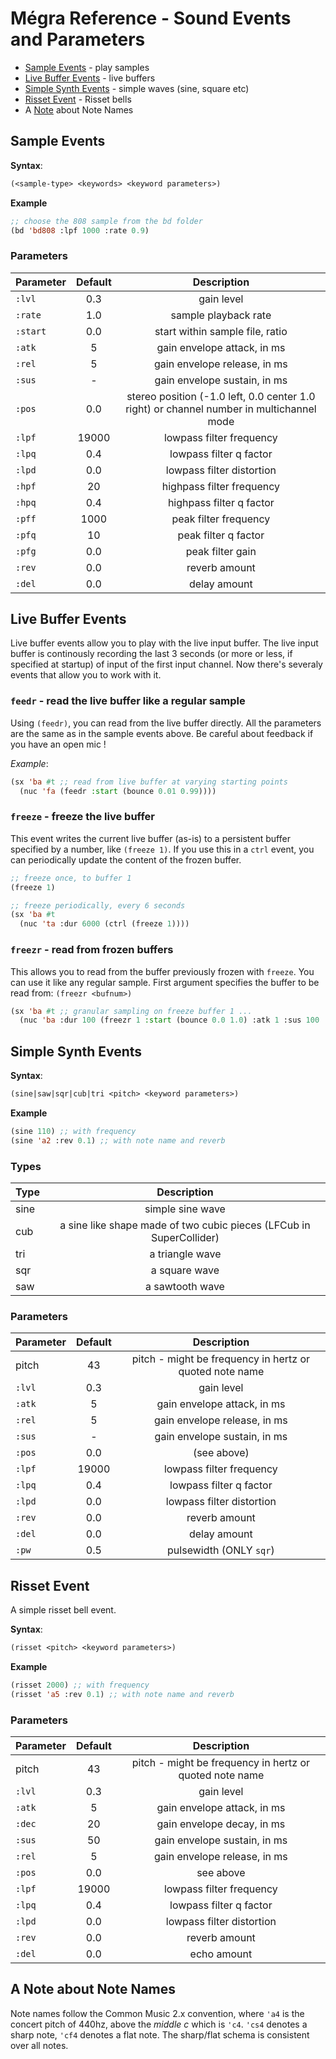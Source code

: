 # Mégra Reference - Sound Events and Parameters

* [Sample Events](#sample-events) - play samples
* [Live Buffer Events](#live-buffer-events) - live buffers
* [Simple Synth Events](#simple-synth-events) - simple waves (sine, square etc)
* [Risset Event](#risset-event) - Risset bells
* A [Note](#a-note-about-note-names) about Note Names

## Sample Events

**Syntax**: 
```lisp 
(<sample-type> <keywords> <keyword parameters>)
```

**Example** 
```lisp
;; choose the 808 sample from the bd folder
(bd 'bd808 :lpf 1000 :rate 0.9)
```

### Parameters

| Parameter | Default | Description |
|-----------|:-------:|:-----------:|
| `:lvl`       | 0.3     | gain level |
| `:rate`      | 1.0     | sample playback rate |
| `:start`     | 0.0     | start within sample file, ratio |
| `:atk`       | 5       | gain envelope attack, in ms |
| `:rel`       | 5       | gain envelope release, in ms |
| `:sus`       | -       | gain envelope sustain, in ms|
| `:pos`       | 0.0      | stereo position (-1.0 left, 0.0 center 1.0 right) or channel number in multichannel mode |
| `:lpf`   | 19000   | lowpass filter frequency  |
| `:lpq`      | 0.4     | lowpass filter q factor |
| `:lpd`   | 0.0     | lowpass filter distortion|
| `:hpf`   | 20      | highpass filter frequency  |
| `:hpq`      | 0.4     | highpass filter q factor |
| `:pff`   | 1000    | peak filter frequency  |
| `:pfq`      | 10      | peak filter q factor |
| `:pfg`   | 0.0     | peak filter gain |
| `:rev`       | 0.0     | reverb amount |
| `:del`      | 0.0     | delay amount |


## Live Buffer Events

Live buffer events allow you to play with the live input buffer. The live input buffer is continously recording the last 3 seconds 
(or more or less, if specified at startup) of input of the first input channel. Now there's severaly events that allow you to 
work with it.

### `feedr` - read the live buffer like a regular sample
Using `(feedr)`, you can read from the live buffer directly. All the parameters are the same as in the sample events above. Be careful 
about feedback if you have an open mic !

*Example*:
```lisp
(sx 'ba #t ;; read from live buffer at varying starting points
  (nuc 'fa (feedr :start (bounce 0.01 0.99))))
```

### `freeze` - freeze the live buffer
This event writes the current live buffer (as-is) to a persistent buffer specified by a number, like `(freeze 1)`.
If you use this in a `ctrl` event, you can periodically update the content of the frozen buffer.

```lisp
;; freeze once, to buffer 1
(freeze 1)

;; freeze periodically, every 6 seconds
(sx 'ba #t 
  (nuc 'ta :dur 6000 (ctrl (freeze 1))))
```

### `freezr` - read from frozen buffers
This allows you to read from the buffer previously frozen with `freeze`. You can use it like any regular sample.
First argument specifies the buffer to be read from: `(freezr <bufnum>)`

```lisp
(sx 'ba #t ;; granular sampling on freeze buffer 1 ...
  (nuc 'ba :dur 100 (freezr 1 :start (bounce 0.0 1.0) :atk 1 :sus 100 :rel 100)))
```

## Simple Synth Events 

**Syntax**: 
```lisp 
(sine|saw|sqr|cub|tri <pitch> <keyword parameters>)
```

**Example** 
```lisp
(sine 110) ;; with frequency
(sine 'a2 :rev 0.1) ;; with note name and reverb
```

### Types
| Type |Description|
|-----------|:-------:|
| sine | simple sine wave |
| cub  | a sine like shape made of two cubic pieces (LFCub in SuperCollider) |
| tri  | a triangle wave |
| sqr  | a square wave   |
| saw  | a sawtooth wave |

### Parameters

| Parameter | Default | Description |
|-----------|:-------:|:-----------:|
|  pitch     | 43     | pitch - might be frequency in hertz or quoted note name |
| `:lvl`       | 0.3     | gain level |
| `:atk`       | 5       | gain envelope attack, in ms |
| `:rel`       | 5       | gain envelope release, in ms |
| `:sus`       | -       | gain envelope sustain, in ms |
| `:pos`       | 0.0     | (see above) |
| `:lpf`   | 19000   | lowpass filter frequency  |
| `:lpq`      | 0.4     | lowpass filter q factor |
| `:lpd`   | 0.0     | lowpass filter distortion|
| `:rev`       | 0.0     | reverb amount |
| `:del`      | 0.0     | delay amount |
| `:pw`        | 0.5     | pulsewidth (ONLY `sqr`) |

## Risset Event

A simple risset bell event.

**Syntax**: 
```lisp 
(risset <pitch> <keyword parameters>)
```

**Example** 
```lisp
(risset 2000) ;; with frequency
(risset 'a5 :rev 0.1) ;; with note name and reverb
```
### Parameters

| Parameter | Default | Description |
|-----------|:-------:|:-----------:|
|  pitch     | 43     | pitch - might be frequency in hertz or quoted note name |
| `:lvl`       | 0.3     | gain level |
| `:atk`       | 5       | gain envelope attack, in ms |
| `:dec`       | 20       | gain envelope decay, in ms |
| `:sus`       | 50       | gain envelope sustain, in ms |
| `:rel`       | 5       | gain envelope release, in ms |
| `:pos`       | 0.0     | see above |
| `:lpf`   | 19000   | lowpass filter frequency  |
| `:lpq`      | 0.4     | lowpass filter q factor |
| `:lpd`   | 0.0     | lowpass filter distortion|
| `:rev`       | 0.0     | reverb amount |
| `:del`      | 0.0     | echo amount |



## A Note about Note Names
Note names follow the Common Music 2.x convention, where `'a4` is the concert pitch of 440hz, above the *middle c* which is `'c4`. `'cs4` denotes a sharp note, `'cf4` denotes a flat note. The sharp/flat schema is consistent over all notes.
